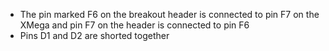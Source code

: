   * The pin marked F6 on the breakout header is connected to pin F7 on the XMega and pin F7 on the header is connected to pin F6
  * Pins D1 and D2 are shorted together
